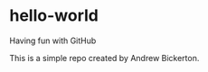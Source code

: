 hello-world
===========

Having fun with GitHub

This is a simple repo created by Andrew Bickerton.
